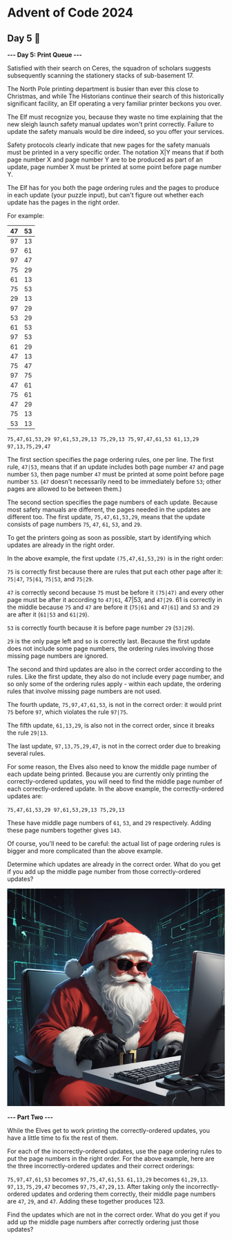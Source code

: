 # Advent of Code 2024

## Day 5 🎁

**--- Day 5: Print Queue ---**


Satisfied with their search on Ceres, the squadron of scholars suggests subsequently scanning the stationery stacks of sub-basement 17.

The North Pole printing department is busier than ever this close to Christmas, and while The Historians continue their search of this historically significant facility, an Elf operating a very familiar printer beckons you over.

The Elf must recognize you, because they waste no time explaining that the new sleigh launch safety manual updates won't print correctly. Failure to update the safety manuals would be dire indeed, so you offer your services.

Safety protocols clearly indicate that new pages for the safety manuals must be printed in a very specific order. The notation X|Y means that if both page number X and page number Y are to be produced as part of an update, page number X must be printed at some point before page number Y.

The Elf has for you both the page ordering rules and the pages to produce in each update (your puzzle input), but can't figure out whether each update has the pages in the right order.

For example:

| 47 | 53 | 
|----|----|
| 97 | 13 |
| 97 | 61 |
| 97 | 47 |
| 75 | 29 |
| 61 | 13 |
| 75 | 53 |
| 29 | 13 |
| 97 | 29 |
| 53 | 29 |
| 61 | 53 |
| 97 | 53 |
| 61 | 29 |
| 47 | 13 |
| 75 | 47 |
| 97 | 75 |
| 47 | 61 |
| 75 | 61 |
| 47 | 29 |
| 75 | 13 |
| 53 | 13 |

``
75,47,61,53,29
97,61,53,29,13
75,29,13
75,97,47,61,53
61,13,29
97,13,75,29,47
``

The first section specifies the page ordering rules, one per line. The first rule, `47|53`, means that if an update includes both page number `47` and page number `53`, then page number `47` must be printed at some point before page number `53`. (`47` doesn't necessarily need to be immediately before `53`; other pages are allowed to be between them.)

The second section specifies the page numbers of each update. Because most safety manuals are different, the pages needed in the updates are different too. The first update, `75,47,61,53,29`, means that the update consists of page numbers `75`, `47`, `61`, `53`, and `29`.

To get the printers going as soon as possible, start by identifying which updates are already in the right order.

In the above example, the first update `(75,47,61,53,29)` is in the right order:

`75` is correctly first because there are rules that put each other page after it: `75|47`, `75|61`, `75|53`, and `75|29`.
<br>

`47` is correctly second because `75` must be before it `(75|47)` and every other page must be after it according to `47|61`, 47|53, and `47|29`.
61 is correctly in the middle because `75` and `47` are before it (`75|61` and `47|61`) and `53` and `29` are after it (`61|53` and `61|29`).
<br>

`53` is correctly fourth because it is before page number `29` (`53|29`).
<br>

`29` is the only page left and so is correctly last.
Because the first update does not include some page numbers, the ordering rules involving those missing page numbers are ignored.

The second and third updates are also in the correct order according to the rules. Like the first update, they also do not include every page number, and so only some of the ordering rules apply - within each update, the ordering rules that involve missing page numbers are not used.

The fourth update, `75,97,47,61,53`, is not in the correct order: it would print `75` before `97`, which violates the rule `97|75`.

The fifth update, `61,13,29`, is also not in the correct order, since it breaks the rule `29|13`.

The last update, `97,13,75,29,47`, is not in the correct order due to breaking several rules.

For some reason, the Elves also need to know the middle page number of each update being printed. Because you are currently only printing the correctly-ordered updates, you will need to find the middle page number of each correctly-ordered update. In the above example, the correctly-ordered updates are:

``
75,47,61,53,29
97,61,53,29,13
75,29,13
``

These have middle page numbers of `61`, `53`, and `29` respectively. Adding these page numbers together gives `143`.

Of course, you'll need to be careful: the actual list of page ordering rules is bigger and more complicated than the above example.

Determine which updates are already in the correct order. What do you get if you add up the middle page number from those correctly-ordered updates?

![alt text](santa.jpeg)

**--- Part Two ---**

While the Elves get to work printing the correctly-ordered updates, you have a little time to fix the rest of them.

For each of the incorrectly-ordered updates, use the page ordering rules to put the page numbers in the right order. For the above example, here are the three incorrectly-ordered updates and their correct orderings:

`75,97,47,61,53` becomes `97,75,47,61,53`.
`61,13,29` becomes `61,29,13`.
`97,13,75,29,47` becomes `97,75,47,29,13`.
After taking only the incorrectly-ordered updates and ordering them correctly, their middle page numbers are `47`, `29`, and `47`. Adding these together produces 123.

Find the updates which are not in the correct order. What do you get if you add up the middle page numbers after correctly ordering just those updates?